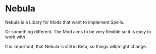 # Nebula
Nebula is a Libary for Mods that want to implement Spells.

Or something different. The Mod aims to be very flexible so it is easy to work with.

It is important, that Nebula is still in Beta, so things will/might change. 


